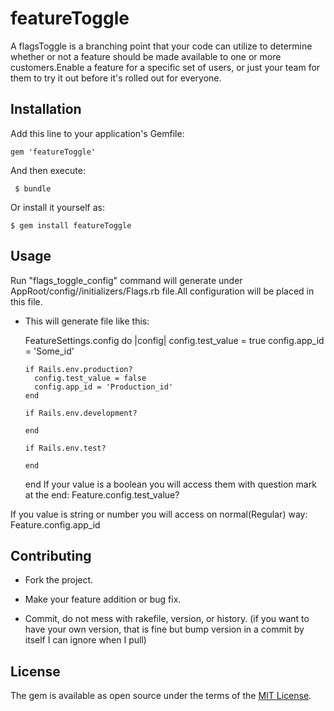 # featureToggle
A flagsToggle is a branching point that your code can utilize to determine whether or not a feature should be made available to one or more customers.Enable a feature for a specific set of users, or just your team for them to try it out before it's rolled out for everyone.
## Installation

Add this line to your application's Gemfile:


    gem 'featureToggle'


And then execute:

     $ bundle

Or install it yourself as:

    $ gem install featureToggle

## Usage
 Run "flags_toggle_config" command will generate under AppRoot/config//initializers/Flags.rb file.All configuration will be placed in this file.

 * This will generate file like this:

     FeatureSettings.config do |config|
       config.test_value = true
       config.app_id = 'Some_id'

       if Rails.env.production?
         config.test_value = false
         config.app_id = 'Production_id'
       end

       if Rails.env.development?

       end

       if Rails.env.test?

       end
     end
If your value is a boolean you will access them with question mark at the end:
    Feature.config.test_value?
    
If you value is string or number you will access on normal(Regular) way:
    Feature.config.app_id  




## Contributing

* Fork the project.

* Make your feature addition or bug fix.

* Commit, do not mess with rakefile, version, or history. (if you want to have your own version, that is fine but bump version in a commit by itself I can ignore when I pull)

## License

The gem is available as open source under the terms of the [MIT License](http://opensource.org/licenses/MIT).
